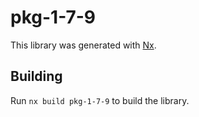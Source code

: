 # pkg-1-7-9

This library was generated with [Nx](https://nx.dev).

## Building

Run `nx build pkg-1-7-9` to build the library.
